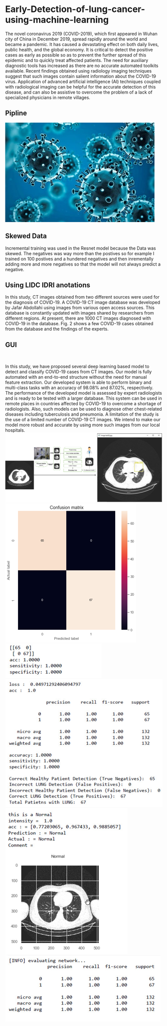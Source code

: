 # Early-Detection-of-lung-cancer-using-machine-learning

The novel coronavirus 2019 (COVID-2019), which first appeared in Wuhan city of China in December 2019, spread rapidly around the world and became a pandemic. It has caused a devastating effect on both daily lives, public health, and the global economy. It is critical to detect the positive cases as early as possible so as to prevent the further spread of this epidemic and to quickly treat affected patients. The need for auxiliary diagnostic tools has increased as there are no accurate automated toolkits available. Recent findings obtained using radiology imaging techniques suggest that such images contain salient information about the COVID-19 virus. Application of advanced artificial intelligence (AI) techniques coupled with radiological imaging can be helpful for the accurate detection of this disease, and can also be assistive to overcome the problem of a lack of specialized physicians in remote villages. 

<h2> Pipline </h2>
<img src="https://github.com/Jafar-Abdollahi/Automated-detection-of-COVID-19-cases-using-deep-neural-networks-with-CTS-images/blob/main/coronavirus-2.tmb-479v.jpg">
</br>

<h2> Skewed Data </h2>
Incremental training was used in the Resnet model because the Data was skewed. The negatives was way more than the postives so for example I trained on 100 postives and a hundered negatives and then inrementally adding more and more negatives so that the model will not always predict a negative.

<h2> Using LIDC IDRI anotations </h2>
In this study, CT images obtained from two different sources were used for the diagnosis of COVID-19. A COVID-19 CT image database was developed by Jafar Abdollahi using images from various open access sources. This database is constantly updated with images shared by researchers from different regions. At present, there are 1000 CT images diagnosed with COVID-19 in the database. Fig. 2 shows a few COVID-19 cases obtained from the database and the findings of the experts. 


<h2> GUI </h2>
<img src=" "> 

In this study, we have proposed several deep learning based model to detect and classify COVID-19 cases from CT images. Our model is fully automated with an end-to-end structure without the need for manual feature extraction. Our developed system is able to perform binary and multi-class tasks with an accuracy of 98.08% and 87.02%, respectively. The performance of the developed model is assessed by expert radiologists and is ready to be tested with a larger database. This system can be used in remote places in countries affected by COVID-19 to overcome a shortage of radiologists. Also, such models can be used to diagnose other chest-related diseases including tuberculosis and pneumonia. A limitation of the study is the use of a limited number of COVID-19 CT images. We intend to make our model more robust and accurate by using more such images from our local hospitals.
<img src="https://github.com/Jafar-Abdollahi/Automated-detection-of-COVID-19-cases-using-deep-neural-networks-with-CTS-images/blob/main/download1.png">
<img src="https://github.com/Jafar-Abdollahi/Automated-detection-of-COVID-19-cases-using-deep-neural-networks-with-CTS-images/blob/main/download.png"> 
<img src="https://github.com/Jafar-Abdollahi/Automated-detection-of-COVID-19-cases-using-deep-neural-networks-with-CTS-images/blob/main/2020-08-04_0-41-31.jpg"> 
<img src="https://github.com/Jafar-Abdollahi/Automated-detection-of-COVID-19-cases-using-deep-neural-networks-with-CTS-images/blob/main/2020-08-04_0-41-47.jpg"> 
<img src="https://github.com/Jafar-Abdollahi/Automated-detection-of-COVID-19-cases-using-deep-neural-networks-with-CTS-images/blob/main/2020-08-04_0-42-17.jpg"> 
<img src="https://github.com/Jafar-Abdollahi/Automated-detection-of-COVID-19-cases-using-deep-neural-networks-with-CTS-images/blob/main/2020-08-04_0-41-22.jpg"> 
